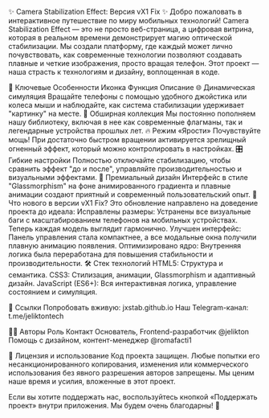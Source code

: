 ✨ Camera Stabilization Effect: Версия vX1 Fix ✨
Добро пожаловать в интерактивное путешествие по миру мобильных технологий!
Camera Stabilization Effect — это не просто веб-страница, а цифровая витрина, которая в реальном времени демонстрирует магию оптической стабилизации. Мы создали платформу, где каждый может лично почувствовать, как современные технологии позволяют создавать плавные и четкие изображения, просто вращая телефон.
Этот проект — наша страсть к технологиям и дизайну, воплощенная в коде.

🚀 Ключевые Особенности
Иконка	Функция	Описание
🌐	Динамическая симуляция	Вращайте телефоны с помощью удобного джойстика или колеса мыши и наблюдайте, как система стабилизации удерживает "картинку" на месте.
📱	Обширная коллекция	Мы постоянно пополняем нашу библиотеку, включая в нее как современные флагманы, так и легендарные устройства прошлых лет.
🔥	Режим «Ярости»	Почувствуйте мощь! При достаточно быстром вращении активируется зрелищный огненный эффект, который можно контролировать в настройках.
🎛️	Гибкие настройки	Полностью отключайте стабилизацию, чтобы сравнить эффект "до и после", управляйте производительностью и визуальными эффектами.
💎	Премиальный дизайн	Интерфейс в стиле "Glassmorphism" на фоне анимированного градиента и плавные анимации создают приятный и современный пользовательский опыт.
🐞 Что нового в версии vX1 Fix?
Это обновление направлено на доведение проекта до идеала:
Исправлены размеры: Устранены все визуальные баги с масштабированием телефонов на мобильных устройствах. Теперь каждая модель выглядит гармонично.
Улучшен интерфейс: Панель управления стала компактнее, а все модальные окна получили плавную анимацию появления.
Оптимизировано ядро: Внутренняя логика была переработана для повышения стабильности и производительности.
🛠️ Стек технологий
HTML5: Структура и семантика.
CSS3: Стилизация, анимации, Glassmorphism и адаптивный дизайн.
JavaScript (ES6+): Вся интерактивная логика, управление состоянием и симуляция.

🔗 Ссылки
Попробовать вживую: jxstab.github.io
Наш Telegram-канал: t.me/jeliktontech

🧑‍💻 Авторы
Роль	Контакт
Основатель, Frontend-разработчик	@jelikton
Помощь с дизайном, контент-менеджер	@romafacti1

📜 Лицензия и использование
Код проекта защищен. Любые попытки его несанкционированного копирования, изменения или коммерческого использования без явного разрешения авторов запрещены. Мы ценим наше время и усилия, вложенные в этот проект.

Если вы хотите поддержать нас, воспользуйтесь кнопкой «Поддержать проект» внутри приложения. Мы будем очень благодарны! 🙏
